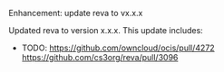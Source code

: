 Enhancement: update reva to vx.x.x

Updated reva to version x.x.x. This update includes:

* TODO:
https://github.com/owncloud/ocis/pull/4272
https://github.com/cs3org/reva/pull/3096
